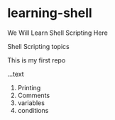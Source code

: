 # learning-shell

We Will Learn Shell Scripting Here

Shell Scripting topics

This is my first repo

...text
1. Printing
2. Comments
3. variables
4. conditions